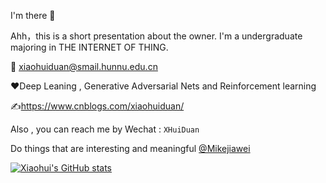 I'm there 👋

Ahh，this is a short presentation about the owner. I'm a undergraduate majoring in THE INTERNET OF THING.  

:e-mail: xiaohuiduan@smail.hunnu.edu.cn

:heart:Deep Leaning , Generative Adversarial Nets and Reinforcement learning

:writing_hand:https://www.cnblogs.com/xiaohuiduan/

Also , you can reach me by Wechat  : `XHuiDuan`

Do things that are interesting and meaningful [@Mikejiawei](https://github.com/Mikejiawei)

[![Xiaohui's GitHub stats](https://github-readme-stats.vercel.app/api?username=xiaohuiduan)](https://github.com/anuraghazra/github-readme-stats)
